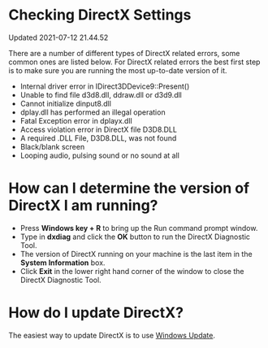 # Checking DirectX Settings
Updated 2021-07-12 21.44.52

There are a number of different types of DirectX related errors, some common ones are listed below. For DirectX related errors the best first step is to make sure you are running the most up-to-date version of it.  

* Internal driver error in IDirect3DDevice9::Present()
* Unable to find file d3d8.dll, ddraw.dll or d3d9.dll
* Cannot initialize dinput8.dll
* dplay.dll has performed an illegal operation
* Fatal Exception error in dplayx.dll
* Access violation error in DirectX file D3D8.DLL
* A required .DLL File, D3D8.DLL, was not found
* Black/blank screen
* Looping audio, pulsing sound or no sound at all

  
  
# How can I determine the version of DirectX I am running?

* Press **Windows key + R** to bring up the Run command prompt window.
* Type in **dxdiag** and click the **OK** button to run the DirectX Diagnostic Tool.
* The version of DirectX running on your machine is the last item in the **System Information** box.
* Click **Exit** in the lower right hand corner of the window to close the DirectX Diagnostic Tool.

  
  
# How do I update DirectX?
The easiest way to update DirectX is to use [Windows Update](https://support.microsoft.com/en-us/windows/windows-update-faq-8a903416-6f45-0718-f5c7-375e92dddeb2).  
  

